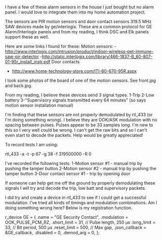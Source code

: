 I have a few of these alarm sensors in the house I just bought but no alarm panel. I would love to integrate them into my home automation project.

The sensors are PIR motion sensors and door contact sensors 319.5 MHz SAW devices made by ge/interlogix. These are a common protocol for GE Alarm/Interlogix panels and from my reading, I think DSC and Elk panels support these as well.

Here are some links I found for these:
Motion sensors:
-http://www.interlogix.com/intrusion/product/indoor-wireless-pet-immune-saw-pir-detector
-http://static.interlogix.com/library/466-1837-B_60-807-01-95r_install_instr.pdf
Door contacts
- http://www.home-technology-store.com/ITI-60-670-95R.aspx

I took some photos of the board of one of the motion sensors. See front.jpg and back.jpg.

From my reading, I believe these devices send 3 signal types.
1-Trip
2-Low battery
3-"Supervisory signals transmitted every 64 minutes" (so says motion sensor installation manual)

I'm finding that these sensors are not properly demodulated by rtl_433 (or I'm doing something wrong). I believe they are OOK/ASK modulation with no spacing between pulses. Pulses appear to be 33 samples long. I'm new to this so I very well could be wrong. I can't get the raw bits and so I can't even start to decode the packets. Help would be greatly appreciated!

To record tests I am using:

rtl_433 -a -t -p 67 -g 38 -f 319500000 -R 0

I've recorded the following tests:
1-Motion sensor #1 - manual trip by pushing the tamper button
2-Motion sensor #2 - manual trip by pushing the tamper button
3-Door contact sensor #1 - trip by opening door

If someone can help get me off the ground by properly demodulating these signals I will try and decode the trip, low batt and supervisory packets. 

I did try and create a device in rtl_433 to see if I could get a successful modulation. I've tried all kinds of timings and modulation combinations. Am I doing something wrong here? Below is my registration function.

r_device GE = {
    .name		= "GE Security Contact",
    .modulation		= OOK_PULSE_PCM_RZ,
    .short_limit	= 31,	// Pulse length, 250 µs
    .long_limit		= 33,	// Bit period, 500 µs
    .reset_limit	= 500, // Max gap, 
    .json_callback	= &GE_callback,
    .disabled		= 0,
    .demod_arg		= 0,
};


